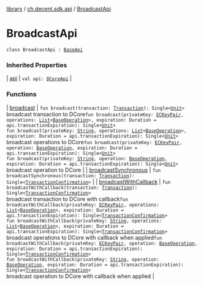 [library](../../index.md) / [ch.decent.sdk.api](../index.md) / [BroadcastApi](./index.md)

# BroadcastApi

`class BroadcastApi : `[`BaseApi`](../-base-api/index.md)

### Inherited Properties

| [api](../-base-api/api.md) | `val api: `[`DCoreApi`](../../ch.decent.sdk/-d-core-api/index.md) |

### Functions

| [broadcast](broadcast.md) | `fun broadcast(transaction: `[`Transaction`](../../ch.decent.sdk.model/-transaction/index.md)`): Single<`[`Unit`](https://kotlinlang.org/api/latest/jvm/stdlib/kotlin/-unit/index.html)`>`<br>broadcast transaction to DCore`fun broadcast(privateKey: `[`ECKeyPair`](../../ch.decent.sdk.crypto/-e-c-key-pair/index.md)`, operations: `[`List`](https://kotlinlang.org/api/latest/jvm/stdlib/kotlin.collections/-list/index.html)`<`[`BaseOperation`](../../ch.decent.sdk.model.operation/-base-operation/index.md)`>, expiration: Duration = api.transactionExpiration): Single<`[`Unit`](https://kotlinlang.org/api/latest/jvm/stdlib/kotlin/-unit/index.html)`>`<br>`fun broadcast(privateKey: `[`String`](https://kotlinlang.org/api/latest/jvm/stdlib/kotlin/-string/index.html)`, operations: `[`List`](https://kotlinlang.org/api/latest/jvm/stdlib/kotlin.collections/-list/index.html)`<`[`BaseOperation`](../../ch.decent.sdk.model.operation/-base-operation/index.md)`>, expiration: Duration = api.transactionExpiration): Single<`[`Unit`](https://kotlinlang.org/api/latest/jvm/stdlib/kotlin/-unit/index.html)`>`<br>broadcast operations to DCore`fun broadcast(privateKey: `[`ECKeyPair`](../../ch.decent.sdk.crypto/-e-c-key-pair/index.md)`, operation: `[`BaseOperation`](../../ch.decent.sdk.model.operation/-base-operation/index.md)`, expiration: Duration = api.transactionExpiration): Single<`[`Unit`](https://kotlinlang.org/api/latest/jvm/stdlib/kotlin/-unit/index.html)`>`<br>`fun broadcast(privateKey: `[`String`](https://kotlinlang.org/api/latest/jvm/stdlib/kotlin/-string/index.html)`, operation: `[`BaseOperation`](../../ch.decent.sdk.model.operation/-base-operation/index.md)`, expiration: Duration = api.transactionExpiration): Single<`[`Unit`](https://kotlinlang.org/api/latest/jvm/stdlib/kotlin/-unit/index.html)`>`<br>broadcast operation to DCore |
| [broadcastSynchronous](broadcast-synchronous.md) | `fun broadcastSynchronous(transaction: `[`Transaction`](../../ch.decent.sdk.model/-transaction/index.md)`): Single<`[`TransactionConfirmation`](../../ch.decent.sdk.model/-transaction-confirmation/index.md)`>` |
| [broadcastWithCallback](broadcast-with-callback.md) | `fun broadcastWithCallback(transaction: `[`Transaction`](../../ch.decent.sdk.model/-transaction/index.md)`): Single<`[`TransactionConfirmation`](../../ch.decent.sdk.model/-transaction-confirmation/index.md)`>`<br>broadcast transaction to DCore with callback`fun broadcastWithCallback(privateKey: `[`ECKeyPair`](../../ch.decent.sdk.crypto/-e-c-key-pair/index.md)`, operations: `[`List`](https://kotlinlang.org/api/latest/jvm/stdlib/kotlin.collections/-list/index.html)`<`[`BaseOperation`](../../ch.decent.sdk.model.operation/-base-operation/index.md)`>, expiration: Duration = api.transactionExpiration): Single<`[`TransactionConfirmation`](../../ch.decent.sdk.model/-transaction-confirmation/index.md)`>`<br>`fun broadcastWithCallback(privateKey: `[`String`](https://kotlinlang.org/api/latest/jvm/stdlib/kotlin/-string/index.html)`, operations: `[`List`](https://kotlinlang.org/api/latest/jvm/stdlib/kotlin.collections/-list/index.html)`<`[`BaseOperation`](../../ch.decent.sdk.model.operation/-base-operation/index.md)`>, expiration: Duration = api.transactionExpiration): Single<`[`TransactionConfirmation`](../../ch.decent.sdk.model/-transaction-confirmation/index.md)`>`<br>broadcast operations to DCore with callback when applied`fun broadcastWithCallback(privateKey: `[`ECKeyPair`](../../ch.decent.sdk.crypto/-e-c-key-pair/index.md)`, operation: `[`BaseOperation`](../../ch.decent.sdk.model.operation/-base-operation/index.md)`, expiration: Duration = api.transactionExpiration): Single<`[`TransactionConfirmation`](../../ch.decent.sdk.model/-transaction-confirmation/index.md)`>`<br>`fun broadcastWithCallback(privateKey: `[`String`](https://kotlinlang.org/api/latest/jvm/stdlib/kotlin/-string/index.html)`, operation: `[`BaseOperation`](../../ch.decent.sdk.model.operation/-base-operation/index.md)`, expiration: Duration = api.transactionExpiration): Single<`[`TransactionConfirmation`](../../ch.decent.sdk.model/-transaction-confirmation/index.md)`>`<br>broadcast operation to DCore with callback when applied |


